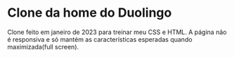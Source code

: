 # Clone da home do Duolingo

Clone feito em janeiro de 2023 para treinar meu CSS e HTML.
A página não é responsiva e só mantém as características esperadas quando maximizada(full screen).